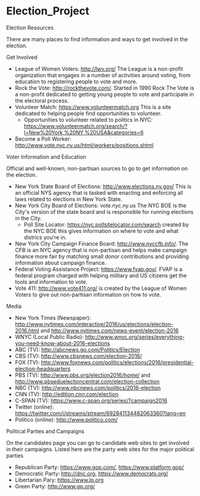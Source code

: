 # Election_Project
Election
Resources

There are many places to find information and ways to get involved in the election.

Get Involved

* League of Women Voters: http://lwv.org/ The League is a non-profit organization that engages in a number of activities around voting, from education to registering people to vote and more.
* Rock the Vote: http://rockthevote.com/. Started in 1990 Rock The Vote is a non-profit dedicated to getting young people to vote and participate in the electoral process.
* Volunteer Match: https://www.volunteermatch.org This is a site dedicated to helping people find opportunities to volunteer.
    * Opportunities to volunteer related to politics in NYC: https://www.volunteermatch.org/search/?l=New%20York,%20NY,%20USA&categories=6 
* Become a Poll Worker: http://www.vote.nyc.ny.us/html/workers/positions.shtml


Voter Information and Education

Official and well-known, non-partisan sources to go to get information on the election.

* New York State Board of Elections: http://www.elections.ny.gov/ This is an official NYS agency that is tasked with enacting and enforcing all laws related to elections in New York State.
* New York City Board of Elections: vote.nyc.ny.us The NYC BOE is the City's version of the state board and is responsible for running elections in the City.
    * Poll Site Locator: https://nyc.pollsitelocator.com/search created by the NYC BOE this gives information on where to vote and what districs you're in.
* New York City Campaign Finance Board: http://www.nyccfb.info/. The CFB is an NYC agency that is non-partisan and helps make campaign finance more fair by matching  small donor contributions and providing information about campaign finance.
* Federal Voting Assistance Project: https://www.fvap.gov/. FVAP is a federal program charged with helping military and US citizens get the tools and information to vote.
* Vote 411: http://www.vote411.org/ is created by the League of Women Voters to give out non-partisan information on how to vote.

Media

* New York Times (Newspaper): http://www.nytimes.com/interactive/2016/us/elections/election-2016.html and http://www.nytimes.com/news-event/election-2016
* WNYC (Local Public Radio): http://www.wnyc.org/series/everything-you-need-know-about-2016-elections
* ABC (TV): http://abcnews.go.com/Politics/Election
* CBS (TV): http://www.cbsnews.com/election-2016/
* FOX (TV): http://www.foxnews.com/politics/elections/2016/presidential-election-headquarters 
* PBS (TV): http://www.pbs.org/election2016/home/  and http://www.pbseduelectioncentral.com/election-collection
* NBC (TV): http://www.nbcnews.com/politics/2016-election
* CNN (TV): http://edition.cnn.com/election
* C-SPAN (TV): https://www.c-span.org/series/?campaign2016
* Twitter (online): https://twitter.com/i/streams/stream/692841134482063360?lang=en 
* Politico (online): http://www.politico.com/


Political Parties and Campaigns

On the candidates page you can go to candidate web sites to get involved in their campaigns. Listed here are the party web sites for the major political parties

* Republican Party: https://www.gop.com/, https://www.platform.gop/
* Democratic Party: http://dnc.org, https://www.democrats.org/
* Libertarian Pary: https://www.lp.org
* Green Party: http://www.gp.org/
